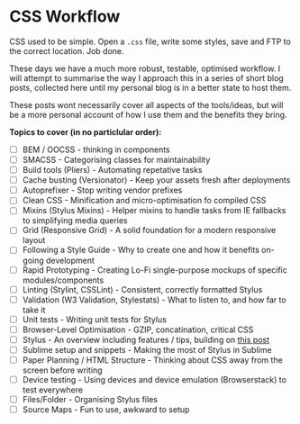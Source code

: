# CSS Workflow

CSS used to be simple. Open a `.css` file, write some styles, save and FTP to the correct location. Job done.

These days we have a much more robust, testable, optimised workflow. I will attempt to summarise the way I approach this in a series of short blog posts, collected here until my personal blog is in a better state to host them.

These posts wont necessarily cover all aspects of the tools/ideas, but will be a more personal account of how I use them and the benefits they bring.

**Topics to cover (in no particlular order):**

* [ ] BEM / OOCSS - thinking in components
* [ ] SMACSS - Categorising classes for maintainability
* [ ] Build tools (Pliers) - Automating repetative tasks
* [ ] Cache busting (Versionator) - Keep your assets fresh after deployments
* [ ] Autoprefixer - Stop writing vendor prefixes
* [ ] Clean CSS - Minification and micro-optimisation fo compiled CSS
* [ ] Mixins (Stylus Mixins) - Helper mixins to handle tasks from IE fallbacks to simplifying media queries
* [ ] Grid (Responsive Grid) - A solid foundation for a modern responsive layout
* [ ] Following a Style Guide - Why to create one and how it benefits on-going development
* [ ] Rapid Prototyping - Creating Lo-Fi single-purpose mockups of specific modules/components
* [ ] Linting (Stylint, CSSLint) - Consistent, correctly formatted Stylus
* [ ] Validation (W3 Validation, Stylestats) - What to listen to, and how far to take it
* [ ] Unit tests - Writing unit tests for Stylus
* [ ] Browser-Level Optimisation - GZIP, concatination, critical CSS
* [ ] Stylus - An overview including features / tips, building on [this post](http://www.clock.co.uk/blog/compiling-css-using-stylus-getting-started)
* [ ] Sublime setup and snippets - Making the most of Stylus in Sublime
* [ ] Paper Planning / HTML Structure - Thinking about CSS away from the screen before writing
* [ ] Device testing - Using devices and device emulation (Browserstack) to test everywhere
* [ ] Files/Folder - Organising Stylus files
* [ ] Source Maps - Fun to use, awkward to setup

